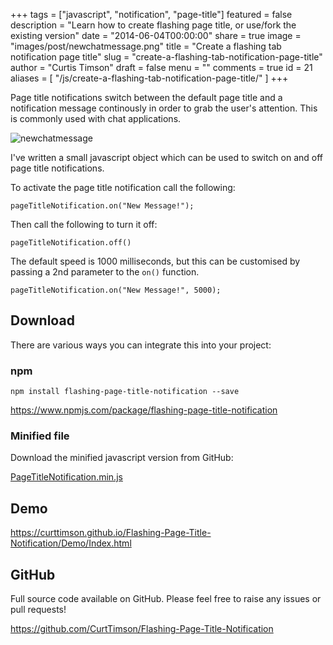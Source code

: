 +++
tags = ["javascript", "notification", "page-title"]
featured = false
description = "Learn how to create flashing page title, or use/fork the existing version"
date = "2014-06-04T00:00:00"
share = true
image = "images/post/newchatmessage.png"
title = "Create a flashing tab notification page title"
slug = "create-a-flashing-tab-notification-page-title"
author = "Curtis Timson"
draft = false
menu = ""
comments = true
id = 21
aliases = [
    "/js/create-a-flashing-tab-notification-page-title/"
]
+++

Page title notifications switch between the default page title and a notification message continously in order to grab the user's attention. This is commonly used with chat applications.

<img src="../../../images/post/newchatmessage.gif" alt="newchatmessage" />

I've written a small javascript object which can be used to switch on and off page title notifications.

To activate the page title notification call the following:

    pageTitleNotification.on("New Message!");

Then call the following to turn it off:

    pageTitleNotification.off()

The default speed is 1000 milliseconds, but this can be customised by passing a 2nd parameter to the `on()` function.

    pageTitleNotification.on("New Message!", 5000);


## Download

There are various ways you can integrate this into your project:

### npm

```
npm install flashing-page-title-notification --save
```

https://www.npmjs.com/package/flashing-page-title-notification

### Minified file

Download the minified javascript version from GitHub:

<a href="https://github.com/curttimson/Flashing-Page-Title-Notification/blob/master/dist/PageTitleNotification.min.js" target="_blank">PageTitleNotification.min.js</a>

## Demo

https://curttimson.github.io/Flashing-Page-Title-Notification/Demo/Index.html

## GitHub

Full source code available on GitHub. Please feel free to raise any issues or pull requests!

https://github.com/CurtTimson/Flashing-Page-Title-Notification
